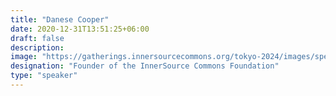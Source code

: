 ```yaml
---
title: "Danese Cooper"
date: 2020-12-31T13:51:25+06:00
draft: false
description:
image: "https://gatherings.innersourcecommons.org/tokyo-2024/images/speakers/danese.png"
designation: "Founder of the InnerSource Commons Foundation"
type: "speaker"
---
```


